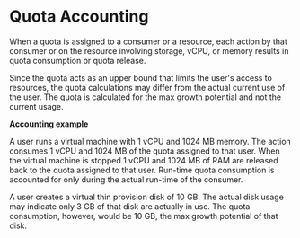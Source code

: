 # Quota Accounting

When a quota is assigned to a consumer or a resource, each action by that consumer or on the resource involving storage, vCPU, or memory results in quota consumption or quota release.

Since the quota acts as an upper bound that limits the user's access to resources, the quota calculations may differ from the actual current use of the user. The quota is calculated for the max growth potential and not the current usage.

**Accounting example**

A user runs a virtual machine with 1 vCPU and 1024 MB memory. The action consumes 1 vCPU and 1024 MB of the quota assigned to that user. When the virtual machine is stopped 1 vCPU and 1024 MB of RAM are released back to the quota assigned to that user. Run-time quota consumption is accounted for only during the actual run-time of the consumer.

A user creates a virtual thin provision disk of 10 GB. The actual disk usage may indicate only 3 GB of that disk are actually in use. The quota consumption, however, would be 10 GB, the max growth potential of that disk.
